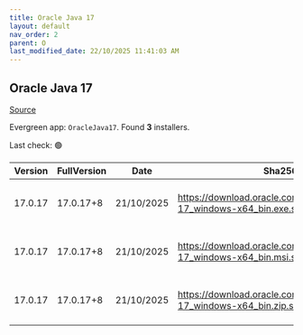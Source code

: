 ```yaml
---
title: Oracle Java 17
layout: default
nav_order: 2
parent: O
last_modified_date: 22/10/2025 11:41:03 AM
---
```


## Oracle Java 17

[Source](https://www.oracle.com/java/technologies/downloads/#java17)

Evergreen app: `OracleJava17`. Found **3** installers.

Last check: 🟢

| Version | FullVersion | Date       | Sha256                                                                       | Type | URI                                                                                                                                            |
| ------- | ----------- | ---------- | ---------------------------------------------------------------------------- | ---- | ---------------------------------------------------------------------------------------------------------------------------------------------- |
| 17.0.17 | 17.0.17+8   | 21/10/2025 | https://download.oracle.com/java/17/latest/jdk-17_windows-x64_bin.exe.sha256 | exe  | [https://download.oracle.com/java/17/latest/jdk-17_windows-x64_bin.exe](https://download.oracle.com/java/17/latest/jdk-17_windows-x64_bin.exe) |
| 17.0.17 | 17.0.17+8   | 21/10/2025 | https://download.oracle.com/java/17/latest/jdk-17_windows-x64_bin.msi.sha256 | msi  | [https://download.oracle.com/java/17/latest/jdk-17_windows-x64_bin.msi](https://download.oracle.com/java/17/latest/jdk-17_windows-x64_bin.msi) |
| 17.0.17 | 17.0.17+8   | 21/10/2025 | https://download.oracle.com/java/17/latest/jdk-17_windows-x64_bin.zip.sha256 | zip  | [https://download.oracle.com/java/17/latest/jdk-17_windows-x64_bin.zip](https://download.oracle.com/java/17/latest/jdk-17_windows-x64_bin.zip) |
